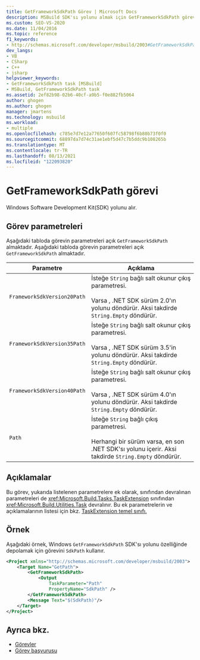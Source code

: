 ```yaml
---
title: GetFrameworkSdkPath Görev | Microsoft Docs
description: MSBuild SDK'sı yolunu almak için GetFrameworkSdkPath görevinin nasıl Windows öğrenin.
ms.custom: SEO-VS-2020
ms.date: 11/04/2016
ms.topic: reference
f1_keywords:
- http://schemas.microsoft.com/developer/msbuild/2003#GetFrameworkSdkPath
dev_langs:
- VB
- CSharp
- C++
- jsharp
helpviewer_keywords:
- GetFrameworkSdkPath task [MSBuild]
- MSBuild, GetFrameworkSdkPath task
ms.assetid: 2ef82b98-02b6-40cf-a9b5-f0e882fb5064
author: ghogen
ms.author: ghogen
manager: jmartens
ms.technology: msbuild
ms.workload:
- multiple
ms.openlocfilehash: c785e7d7e12a77650f607fc58798f6b80b73f0f0
ms.sourcegitcommit: 68897da7d74c31ae1ebf5d47c7b5ddc9b108265b
ms.translationtype: MT
ms.contentlocale: tr-TR
ms.lasthandoff: 08/13/2021
ms.locfileid: "122093820"
---
```

# <a name="getframeworksdkpath-task"></a>GetFrameworkSdkPath görevi

Windows Software Development Kit(SDK) yolunu alır.
## <a name="task-parameters"></a>Görev parametreleri

Aşağıdaki tabloda görevin parametreleri açık `GetFrameworkSdkPath` almaktadır.
Aşağıdaki tabloda görevin parametreleri açık `GetFrameworkSdkPath` almaktadır.

|Parametre|Açıklama|
|---------------|-----------------|
|`FrameworkSdkVersion20Path`|İsteğe `String` bağlı salt okunur çıkış parametresi.<br /><br /> Varsa , .NET SDK sürüm 2.0'ın yolunu döndürür. Aksi takdirde `String.Empty` döndürür.|
|`FrameworkSdkVersion35Path`|İsteğe `String` bağlı salt okunur çıkış parametresi.<br /><br /> Varsa , .NET SDK sürüm 3.5'in yolunu döndürür. Aksi takdirde `String.Empty` döndürür.|
|`FrameworkSdkVersion40Path`|İsteğe `String` bağlı salt okunur çıkış parametresi.<br /><br /> Varsa , .NET SDK sürüm 4.0'ın yolunu döndürür. Aksi takdirde `String.Empty` döndürür.|
|`Path`|İsteğe `String` bağlı çıkış parametresi.<br /><br /> Herhangi bir sürüm varsa, en son .NET SDK'sı yolunu içerir. Aksi takdirde `String.Empty` döndürür.|

## <a name="remarks"></a>Açıklamalar

Bu görev, yukarıda listelenen parametrelere ek olarak, sınıfından devralınan parametreleri de <xref:Microsoft.Build.Tasks.TaskExtension> sınıfından <xref:Microsoft.Build.Utilities.Task> devralınır. Bu ek parametrelerin ve açıklamalarının listesi için bkz. [TaskExtension temel sınıfı.](../msbuild/taskextension-base-class.md)

## <a name="example"></a>Örnek

Aşağıdaki örnek, Windows `GetFrameworkSdkPath` SDK'sı yolunu özelliğinde depolamak için görevini `SdkPath` kullanır.

```xml
<Project xmlns="http://schemas.microsoft.com/developer/msbuild/2003">
    <Target Name="GetPath">
        <GetFrameworkSdkPath>
            <Output
                TaskParameter="Path"
                PropertyName="SdkPath" />
        </GetFrameworkSdkPath>
        <Message Text="$(SdkPath)"/>
    </Target>
</Project>
```

## <a name="see-also"></a>Ayrıca bkz.

- [Görevler](../msbuild/msbuild-tasks.md)
- [Görev başvurusu](../msbuild/msbuild-task-reference.md)
